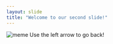 ```yaml
---
layout: slide
title: "Welcome to our second slide!"
---
```

![meme](https://miro.medium.com/max/1200/1*HJbxQ5suRboRxGtg8kX4Zg.png)
Use the left arrow to go back!
